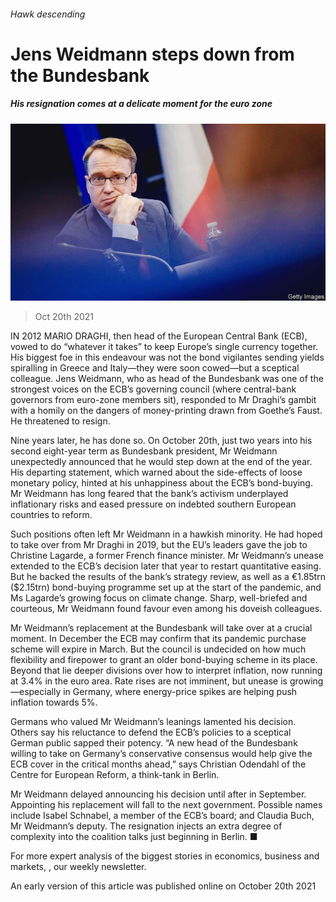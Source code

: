 ###### Hawk descending

# Jens Weidmann steps down from the Bundesbank 

##### His resignation comes at a delicate moment for the euro zone 

![image](images/20211023_fnp003.jpg) 

> Oct 20th 2021 

IN 2012 MARIO DRAGHI, then head of the European Central Bank (ECB), vowed to do “whatever it takes” to keep Europe’s single currency together. His biggest foe in this endeavour was not the bond vigilantes sending yields spiralling in Greece and Italy—they were soon cowed—but a sceptical colleague. Jens Weidmann, who as head of the Bundesbank was one of the strongest voices on the ECB’s governing council (where central-bank governors from euro-zone members sit), responded to Mr Draghi’s gambit with a homily on the dangers of money-printing drawn from Goethe’s Faust. He threatened to resign.

Nine years later, he has done so. On October 20th, just two years into his second eight-year term as Bundesbank president, Mr Weidmann unexpectedly announced that he would step down at the end of the year. His departing statement, which warned about the side-effects of loose monetary policy, hinted at his unhappiness about the ECB’s bond-buying. Mr Weidmann has long feared that the bank’s activism underplayed inflationary risks and eased pressure on indebted southern European countries to reform.


Such positions often left Mr Weidmann in a hawkish minority. He had hoped to take over from Mr Draghi in 2019, but the EU’s leaders gave the job to Christine Lagarde, a former French finance minister. Mr Weidmann’s unease extended to the ECB’s decision later that year to restart quantitative easing. But he backed the results of the bank’s strategy review, as well as a €1.85trn ($2.15trn) bond-buying programme set up at the start of the pandemic, and Ms Lagarde’s growing focus on climate change. Sharp, well-briefed and courteous, Mr Weidmann found favour even among his doveish colleagues.

Mr Weidmann’s replacement at the Bundesbank will take over at a crucial moment. In December the ECB may confirm that its pandemic purchase scheme will expire in March. But the council is undecided on how much flexibility and firepower to grant an older bond-buying scheme in its place. Beyond that lie deeper divisions over how to interpret inflation, now running at 3.4% in the euro area. Rate rises are not imminent, but unease is growing—especially in Germany, where energy-price spikes are helping push inflation towards 5%.

Germans who valued Mr Weidmann’s leanings lamented his decision. Others say his reluctance to defend the ECB’s policies to a sceptical German public sapped their potency. “A new head of the Bundesbank willing to take on Germany’s conservative consensus would help give the ECB cover in the critical months ahead,” says Christian Odendahl of the Centre for European Reform, a think-tank in Berlin.

Mr Weidmann delayed announcing his decision until after  in September. Appointing his replacement will fall to the next government. Possible names include Isabel Schnabel, a member of the ECB’s board; and Claudia Buch, Mr Weidmann’s deputy. The resignation injects an extra degree of complexity into the coalition talks just beginning in Berlin. ■

For more expert analysis of the biggest stories in economics, business and markets, , our weekly newsletter.

An early version of this article was published online on October 20th 2021

